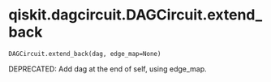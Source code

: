 # qiskit.dagcircuit.DAGCircuit.extend\_back

`DAGCircuit.extend_back(dag, edge_map=None)`

DEPRECATED: Add dag at the end of self, using edge\_map.
